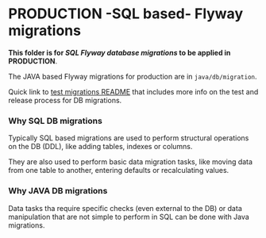 # PRODUCTION -SQL based- Flyway migrations

**This folder is for _SQL Flyway database migrations_ to be applied in PRODUCTION**.

The JAVA based Flyway migrations for production are in `java/db/migration`.

Quick link to [test migrations README](../../../../../src/test/resources/db/migration/README.md)
that includes more info on the test and release process for DB migrations.

### Why SQL DB migrations
Typically SQL based migrations are used to perform structural operations on the DB (DDL),
like adding tables, indexes or columns.

They are also used to perform basic data migration tasks,
like moving data from one table to another, entering defaults or recalculating values.

### Why JAVA DB migrations
Data tasks tha require specific checks (even external to the DB) or data manipulation 
that are not simple to perform in SQL can be done with Java migrations.  
